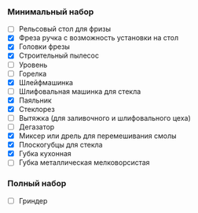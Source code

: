 ### Минимальный набор
- [ ] Рельсовый стол для фризы
- [x] Фреза ручка с возможность установки на стол
- [x] Головки фрезы
- [x] Строительный пылесос
- [ ] Уровень
- [ ] Горелка
- [x] Шлейфмашинка
- [ ] Шлифовальная машинка для стекла
- [x] Паяльник
- [x] Стеклорез
- [ ] Вытяжка (для заливочного и шлифовального цеха)
- [ ] Дегазатор
- [x] Миксер или дрель для перемешивания смолы
- [x] Плоскогубцы для стекла
- [x] Губка кухонная
- [ ] Губка металлическая мелковорсистая
###  Полный набор
- [ ] Гриндер
